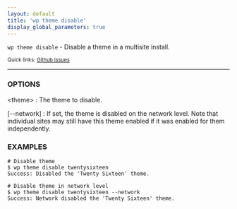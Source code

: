 ```yaml
---
layout: default
title: 'wp theme disable'
display_global_parameters: true
---
```


`wp theme disable` - Disable a theme in a multisite install.

<small>Quick links: <a href="https://github.com/wp-cli/wp-cli/issues?q=is%3Aopen+label%3Acommand%3Atheme-disable+sort%3Aupdated-desc">Github issues</a></small>

<hr />

### OPTIONS

&lt;theme&gt;
: The theme to disable.

[\--network]
: If set, the theme is disabled on the network level. Note that
individual sites may still have this theme enabled if it was
enabled for them independently.

### EXAMPLES

    # Disable theme
    $ wp theme disable twentysixteen
    Success: Disabled the 'Twenty Sixteen' theme.

    # Disable theme in network level
    $ wp theme disable twentysixteen --network
    Success: Network disabled the 'Twenty Sixteen' theme.



